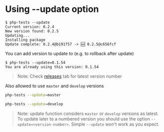 # Using --update option

```text
$ php-tests --update
Current version: 0.2.4
New version found: 0.2.5
Updating...
Installing package
Update complete: 0.2.4@b191f57 -> 🆕 0.2.5@c656fcf
```

You can add version to update to (e.g. to rollback after update)

```text
$ php-tests --update=0.1.54
You are already using this version: 0.1.54
```

> Note: Check [releases](https://github.com/alecrabbit/sh-php-dev-helper/releases) tab for latest version number

Also allowed to use `master` and `develop` versions

```bash
php-tests --update=master
```

```bash
php-tests --update=develop
```

> Note: update function considers `master` or `develop` versions as latest. To update later to a numbered version you should use the option `--update=<version-number>`. Simple `--update` won't work as you expect.